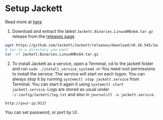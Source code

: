 # Setup Jackett

Read more at [here](https://github.com/Jackett/Jackett#install-as-service)

1. Download and extract the latest `Jackett.Binaries.LinuxAMDx64.tar.gz` release from the [releases page](https://github.com/Jackett/Jackett/releases)

```bash
wget https://github.com/Jackett/Jackett/releases/download/v0.18.545/Jackett.Binaries.LinuxAMDx64.tar.gz
# tar to a directory you want
tar -xf Jackett.Binaries.LinuxAMDx64.tar.gz
```

2. To install Jackett as a service, open a Terminal, cd to the jackett folder and run `sudo ./install_service_systemd.sh` You need root permissions to install the service. The service will start on each logon. You can always stop it by running `systemctl stop jackett.service` from Terminal. You can start it again it using `systemctl start jackett.service`. Logs are stored as usual under `~/.config/Jackett/log.txt` and also in `journalctl -u jackett.service`.

`http://your-ip:9117`

You can set password, or port by UI.
